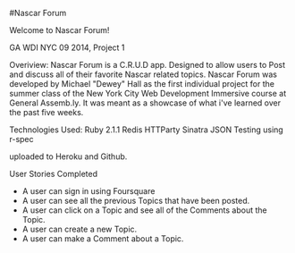 #Nascar Forum

Welcome to Nascar Forum!

GA WDI NYC 09 2014, Project 1

Overiview:
Nascar Forum is a C.R.U.D app. Designed to allow users to Post and discuss all of their favorite Nascar related topics.
Nascar Forum was developed by Michael "Dewey" Hall as the first individual project for the summer class of the New York City Web Development Immersive course at General Assemb.ly. It was meant as a showcase of what i've learned over the past five weeks.

Technologies Used:
Ruby 2.1.1
Redis
HTTParty
Sinatra
JSON
Testing using r-spec

uploaded to Heroku and Github.

User Stories Completed

- A user can sign in using Foursquare
- A user can see all the previous Topics that have been posted.
- A user can click on a Topic and see all of the Comments about the Topic.
- A user can create a new Topic.
- A user can make a Comment about a Topic.



